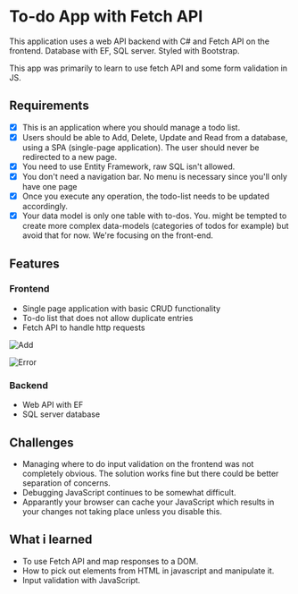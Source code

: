 # To-do App with Fetch API
This application uses a web API backend with C# and Fetch API on the frontend. Database with EF, SQL server. Styled with Bootstrap.

This app was primarily to learn to use fetch API and some form validation in JS.

## Requirements
- [x] This is an application where you should manage a todo list.
- [x] Users should be able to Add, Delete, Update and Read from a database, using a SPA (single-page application). The user should never be redirected to a new page.
- [x] You need to use Entity Framework, raw SQL isn't allowed.
- [x] You don't need a navigation bar. No menu is necessary since you'll only have one page
- [x] Once you execute any operation, the todo-list needs to be updated accordingly.
- [x] Your data model is only one table with to-dos. You. might be tempted to create more complex data-models (categories of todos for example) but avoid that for now. We're focusing on the front-end.

## Features
### Frontend
- Single page application with basic CRUD functionality
- To-do list that does not allow duplicate entries
- Fetch API to handle http requests

![Add](https://user-images.githubusercontent.com/91058022/168605934-75b0aae8-784f-4e15-82a0-0d2702ab3574.png)

![Error](https://user-images.githubusercontent.com/91058022/168605753-ad6cb4b6-f637-42a4-a804-c94bb0d2a9b1.png)

### Backend
- Web API with EF
- SQL server database

## Challenges
- Managing where to do input validation on the frontend was not completely obvious. The solution works fine but there could be better separation of concerns.
- Debugging JavaScript continues to be somewhat difficult.
- Apparantly your browser can cache your JavaScript which results in your changes not taking place unless you disable this.

## What i learned
- To use Fetch API and map responses to a DOM.
- How to pick out elements from HTML in javascript and manipulate it.
- Input validation with JavaScript.
